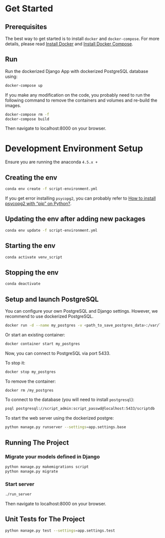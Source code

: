 
# Get Started

## Prerequisites

The best way to get started is to install `docker` and `docker-compose`.
For more details, please read [Install Docker](https://docs.docker.com/v17.09/engine/installation/) and [Install Docker Compose](https://docs.docker.com/compose/install/).

## Run

Run the dockerized Django App with dockerized PostgreSQL database using:

```bash
docker-compose up
```

If you make any modification on the code, you probably need to run the following command to remove the containers and volumes and re-build the images.

```bash
docker-compose rm -f
docker-compose build
```

Then navigate to localhost:8000 on your browser.

# Development Environment Setup

Ensure you are running the anaconda `4.5.x +`

## Creating the env

```bash
conda env create -f script-environment.yml
```

If you get error installing `psycopg2`, you can probably refer to [How to install psycopg2 with “pip” on Python?](https://stackoverflow.com/questions/5420789/how-to-install-psycopg2-with-pip-on-python).

## Updating the env after adding new packages

```bash
conda env update -f script-environment.yml
```

## Starting the env

```bash
conda activate venv_script
```

## Stopping the env

```bash
conda deactivate
```

## Setup and launch PostgreSQL

You can configure your own PostgreSQL and Django settings. However, we recommend to use dockerized PostgreSQL.

```bash
docker run -d --name my_postgres -v <path_to_save_postgres_data>:/var/lib/postgresql/data -p 5433:5432 -e POSTGRES_USER=script_admin -e POSTGRES_PASSWORD=script_passwd -e POSTGRES_DB=scriptdb postgres:9
```

Or start an existing container:

```bash
docker container start my_postgres
```

Now, you can connect to PostgreSQL via port 5433.

To stop it:

```bash
docker stop my_postgres
```

To remove the container:

```bash
docker rm /my_postgres
```

To connect to the database (you will need to install `postgresql`):

```bash
psql postgresql://script_admin:script_passwd@localhost:5433/scriptdb
```

To start the web server using the dockerized postgre:
```bash
python manage.py runserver --settings=app.settings.base
```

## Running The Project

### Migrate your models defined in Django

```bash
python manage.py makemigrations script
python manage.py migrate
```

### Start server 

```bash
./run_server
```

Then navigate to localhost:8000 on your browser.

## Unit Tests for The Project

```bash
python manage.py test --settings=app.settings.test
```
